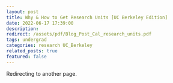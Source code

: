 ```yaml
---
layout: post
title: Why & How to Get Research Units [UC Berkeley Edition]
date: 2022-06-17 17:39:00
description: 
redirect: /assets/pdf/Blog_Post_Cal_research_units.pdf
tags: undergrad 
categories: research UC_Berkeley
related_posts: true
featured: false
---
```


Redirecting to another page.
